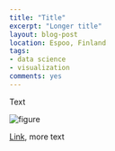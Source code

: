 ```yaml
---
title: "Title"
excerpt: "Longer title"
layout: blog-post
location: Espoo, Finland
tags:
- data science
- visualization
comments: yes
---
```


Text

![figure](/blog/figs/template/example.png) 

[Link], more text

[Link]: http://highway.slush.org/info/slush/
